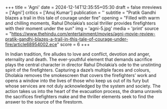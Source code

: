 +++
title = 'Agni'
date = 2024-12-14T12:35:55+05:30
draft = false
mreviews = ['Agni']
critics = ['Anuj Kumar']
publication = ''
subtitle = "Pratik Gandhi blazes a trail in this tale of courage under fire"
opening = "Filled with warm and chilling moments, Rahul Dholakia’s social thriller provides firefighters with their moment under the sun"
img = 'agni-5.jpg'
media = 'print'
source = "https://www.thehindu.com/entertainment/movies/agni-movie-review-pratik-gandhi-blazes-a-trail-in-this-tale-of-courage-under-fire/article68954002.ece"
score = 6
+++

In Indian tradition, fire alludes to love and conflict, devotion and anger, eternality and death. The ever-youthful element that demands sacrifice plays the central character in director Rahul Dholakia’s ode to the unstinting spirit of the firefighters. Capturing a daze’s multiple faces and colours, Dholakia removes the smokescreen that covers the firefighters’ work and opens a window into the lives of those who keep us out of its fury but whose services are not duly acknowledged by the system and society. The action takes us into the heart of the evacuation process, the drama unravels the sacrifices firefighters make and the thriller elements seek to find the answer to the source of the firestorm.
